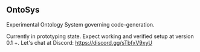 ## OntoSys

Experimental Ontology System governing code-generation.

Currently in prototyping state. Expect working and verified setup at version 0.1 +. 
Let's chat at Discord: https://discord.gg/sTbfxV9xyU